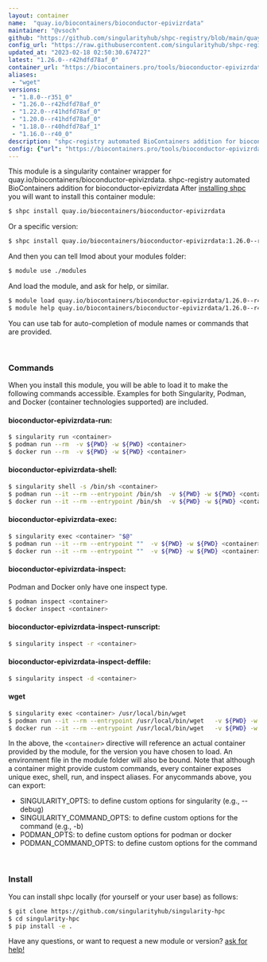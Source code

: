 ```yaml
---
layout: container
name:  "quay.io/biocontainers/bioconductor-epivizrdata"
maintainer: "@vsoch"
github: "https://github.com/singularityhub/shpc-registry/blob/main/quay.io/biocontainers/bioconductor-epivizrdata/container.yaml"
config_url: "https://raw.githubusercontent.com/singularityhub/shpc-registry/main/quay.io/biocontainers/bioconductor-epivizrdata/container.yaml"
updated_at: "2023-02-18 02:50:30.674727"
latest: "1.26.0--r42hdfd78af_0"
container_url: "https://biocontainers.pro/tools/bioconductor-epivizrdata"
aliases:
 - "wget"
versions:
 - "1.8.0--r351_0"
 - "1.26.0--r42hdfd78af_0"
 - "1.22.0--r41hdfd78af_0"
 - "1.20.0--r41hdfd78af_0"
 - "1.18.0--r40hdfd78af_1"
 - "1.16.0--r40_0"
description: "shpc-registry automated BioContainers addition for bioconductor-epivizrdata"
config: {"url": "https://biocontainers.pro/tools/bioconductor-epivizrdata", "maintainer": "@vsoch", "description": "shpc-registry automated BioContainers addition for bioconductor-epivizrdata", "latest": {"1.26.0--r42hdfd78af_0": "sha256:9fe805cd2c3042d1c08199b46e15f382937d68c968d44e15a63423ad9db3ba8b"}, "tags": {"1.8.0--r351_0": "sha256:887c44c2b50a3f36b1c68ab1316a7771f5018c94a8806d90af392151bc52ab5b", "1.26.0--r42hdfd78af_0": "sha256:9fe805cd2c3042d1c08199b46e15f382937d68c968d44e15a63423ad9db3ba8b", "1.22.0--r41hdfd78af_0": "sha256:41a8d765acdac12a687d44b38a368f9b8d800db5cd09538a751839a413cb060c", "1.20.0--r41hdfd78af_0": "sha256:cb5b4b8571bb8af3c44fc006c92541cc8896e64f972162d250f90ed45cd989fc", "1.18.0--r40hdfd78af_1": "sha256:c9e2c461e9197c3921b300e35274873261a935a742f995ad7f1c4380c80686c0", "1.16.0--r40_0": "sha256:c55a1556c3cc0a9a53befecb50cca35a2613e81b338d7df7056747bebe526544"}, "docker": "quay.io/biocontainers/bioconductor-epivizrdata", "aliases": {"wget": "/usr/local/bin/wget"}}
---
```


This module is a singularity container wrapper for quay.io/biocontainers/bioconductor-epivizrdata.
shpc-registry automated BioContainers addition for bioconductor-epivizrdata
After [installing shpc](#install) you will want to install this container module:


```bash
$ shpc install quay.io/biocontainers/bioconductor-epivizrdata
```

Or a specific version:

```bash
$ shpc install quay.io/biocontainers/bioconductor-epivizrdata:1.26.0--r42hdfd78af_0
```

And then you can tell lmod about your modules folder:

```bash
$ module use ./modules
```

And load the module, and ask for help, or similar.

```bash
$ module load quay.io/biocontainers/bioconductor-epivizrdata/1.26.0--r42hdfd78af_0
$ module help quay.io/biocontainers/bioconductor-epivizrdata/1.26.0--r42hdfd78af_0
```

You can use tab for auto-completion of module names or commands that are provided.

<br>

### Commands

When you install this module, you will be able to load it to make the following commands accessible.
Examples for both Singularity, Podman, and Docker (container technologies supported) are included.

#### bioconductor-epivizrdata-run:

```bash
$ singularity run <container>
$ podman run --rm  -v ${PWD} -w ${PWD} <container>
$ docker run --rm  -v ${PWD} -w ${PWD} <container>
```

#### bioconductor-epivizrdata-shell:

```bash
$ singularity shell -s /bin/sh <container>
$ podman run --it --rm --entrypoint /bin/sh  -v ${PWD} -w ${PWD} <container>
$ docker run --it --rm --entrypoint /bin/sh  -v ${PWD} -w ${PWD} <container>
```

#### bioconductor-epivizrdata-exec:

```bash
$ singularity exec <container> "$@"
$ podman run --it --rm --entrypoint ""  -v ${PWD} -w ${PWD} <container> "$@"
$ docker run --it --rm --entrypoint ""  -v ${PWD} -w ${PWD} <container> "$@"
```

#### bioconductor-epivizrdata-inspect:

Podman and Docker only have one inspect type.

```bash
$ podman inspect <container>
$ docker inspect <container>
```

#### bioconductor-epivizrdata-inspect-runscript:

```bash
$ singularity inspect -r <container>
```

#### bioconductor-epivizrdata-inspect-deffile:

```bash
$ singularity inspect -d <container>
```


#### wget

```bash
$ singularity exec <container> /usr/local/bin/wget
$ podman run --it --rm --entrypoint /usr/local/bin/wget   -v ${PWD} -w ${PWD} <container> -c " $@"
$ docker run --it --rm --entrypoint /usr/local/bin/wget   -v ${PWD} -w ${PWD} <container> -c " $@"
```



In the above, the `<container>` directive will reference an actual container provided
by the module, for the version you have chosen to load. An environment file in the
module folder will also be bound. Note that although a container
might provide custom commands, every container exposes unique exec, shell, run, and
inspect aliases. For anycommands above, you can export:

 - SINGULARITY_OPTS: to define custom options for singularity (e.g., --debug)
 - SINGULARITY_COMMAND_OPTS: to define custom options for the command (e.g., -b)
 - PODMAN_OPTS: to define custom options for podman or docker
 - PODMAN_COMMAND_OPTS: to define custom options for the command

<br>

### Install

You can install shpc locally (for yourself or your user base) as follows:

```bash
$ git clone https://github.com/singularityhub/singularity-hpc
$ cd singularity-hpc
$ pip install -e .
```

Have any questions, or want to request a new module or version? [ask for help!](https://github.com/singularityhub/singularity-hpc/issues)